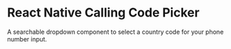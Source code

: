 # React Native Calling Code Picker
A searchable dropdown component to select a country code for your phone number input.
